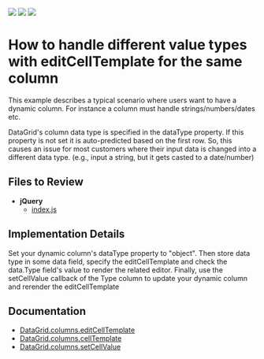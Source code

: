 <!-- default badges list -->
![](https://img.shields.io/endpoint?url=https://codecentral.devexpress.com/api/v1/VersionRange/620850607/22.2.5%2B)
[![](https://img.shields.io/badge/Open_in_DevExpress_Support_Center-FF7200?style=flat-square&logo=DevExpress&logoColor=white)](https://supportcenter.devexpress.com/ticket/details/T1156931)
[![](https://img.shields.io/badge/📖_How_to_use_DevExpress_Examples-e9f6fc?style=flat-square)](https://docs.devexpress.com/GeneralInformation/403183)
<!-- default badges end -->
# How to handle different value types with editCellTemplate for the same column

This example describes a typical scenario where users want to have a dynamic column. For instance a column must handle strings/numbers/dates etc.

DataGrid's column data type is specified in the dataType property. If this property is not set it is auto-predicted based on the first row. So, this causes an issue for most customers where their input data is changed into a different data type. (e.g., input a string, but it gets casted to a date/number)

## Files to Review

- **jQuery**
    - [index.js](jQuery/src/index.js)

## Implementation Details

Set your dynamic column's dataType property to "object". Then store data type in some data field, specify the editCellTemplate and check the data.Type field's value to render the related editor. Finally, use the setCellValue callback of the Type column to update your dynamic column and rerender the editCellTemplate 

## Documentation

- [DataGrid.columns.editCellTemplate](https://js.devexpress.com/Documentation/ApiReference/UI_Components/dxDataGrid/Configuration/columns/#editCellTemplate)
- [DataGrid.columns.cellTemplate](https://js.devexpress.com/Documentation/ApiReference/UI_Components/dxDataGrid/Configuration/columns/#cellTemplate)
- [DataGrid.columns.setCellValue](https://js.devexpress.com/Documentation/ApiReference/UI_Components/dxDataGrid/Configuration/columns/#setCellValue)

